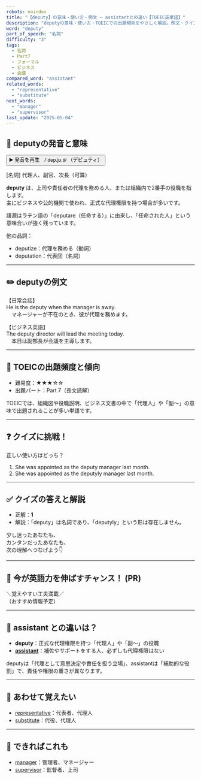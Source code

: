 ```yaml
---
robots: noindex
title: "【deputy】の意味・使い方・例文 ― assistantとの違い【TOEIC英単語】"
description: "deputyの意味・使い方・TOEICでの出題傾向をやさしく解説。例文・クイズ付きでassistantとの違いもわかりやすく学べます。"
word: "deputy"
part_of_speech: "名詞"
difficulty: "3"
tags:
  - 名詞
  - Part7
  - フォーマル
  - ビジネス
  - 会議
compared_word: "assistant"
related_words:
  - "representative"
  - "substitute"
next_words:
  - "manager"
  - "supervisor"
last_update: "2025-05-04"
---
```


## 🔰 deputyの発音と意味

<button class="play-audio" onclick="playTTS('deputy')">
  <span class="play-audio-main">
    ▶️ 発音を再生　/ˈdep.jʊ.ti/
  </span>
  <span class="play-audio-sub">
    （デピュティ）
  </span>
</button>

[名詞] 代理人、副官、次長（可算）

**deputy** は、上司や責任者の代理を務める人、または組織内で2番手の役職を指します。  
主にビジネスや公的機関で使われ、正式な代理権限を持つ場合が多いです。

語源はラテン語の「deputare（任命する）」に由来し、「任命された人」という意味合いが強く残っています。

他の品詞：  
- deputize：代理を務める（動詞）
- deputation：代表団（名詞）

---

## ✏️ deputyの例文

【日常会話】  
He is the deputy when the manager is away.  
　マネージャーが不在のとき、彼が代理を務めます。

【ビジネス英語】  
The deputy director will lead the meeting today.  
　本日は副部長が会議を主導します。

---

## 🎯 TOEICの出題頻度と傾向

- 難易度：★★★☆☆
- 出題パート：Part 7（長文読解）

TOEICでは、組織図や役職説明、ビジネス文書の中で「代理人」や「副～」の意味で出題されることが多い単語です。

---

## ❓ クイズに挑戦！

正しい使い方はどっち？

1. She was appointed as the deputy manager last month.  
2. She was appointed as the deputyly manager last month.

---

## ✅ クイズの答えと解説

- 正解：**1**
- 解説：「deputy」は名詞であり、「deputyly」という形は存在しません。

少し迷ったあなたも、  
カンタンだったあなたも、  
次の理解へつなげよう👇️

---

## 🚀 今が英語力を伸ばすチャンス！ (PR)

<div class="info-center">
＼覚えやすい工夫満載／<br>  
（おすすめ情報予定）
</div>

---

## 🤔  assistant との違いは？

- **deputy**：正式な代理権限を持つ「代理人」や「副～」の役職
- **[assistant](/word/assistant/)**：補佐やサポートをする人、必ずしも代理権限はない

deputyは「代理として意思決定や責任を担う立場」、assistantは「補助的な役割」で、責任や権限の重さが異なります。

---

## 🧩 あわせて覚えたい

- [representative](/word/representative/)：代表者、代理人
- [substitute](/word/substitute/)：代役、代理人

---

## 📖 できればこれも

- [manager](/word/manager/)：管理者、マネージャー
- [supervisor](/word/supervisor/)：監督者、上司

<!-- cvid: aid34_bid29 -->
